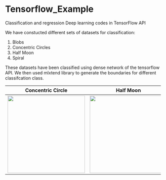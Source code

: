 # Tensorflow_Example
Classification and regression Deep learning codes in TensorFlow API

We have constucted different sets of datasets for classification:
1) Blobs
2) Concentric Circles
3) Half Moon
4) Spiral

These datasets have been classified using dense network of the tensorflow API. We then used mlxtend library to generate the boundaries for different classifcation class.

| Concentric Circle      | Half Moon      |
|------------|-------------|
| <img src="https://github.com/codewithAshwani/Tensorflow_Example/blob/main/Classification/img/Concentric_circle.png" width="250"> | <img src="https://github.com/codewithAshwani/Tensorflow_Example/blob/main/Classification/img/Half_moon.png" width="250"> |

